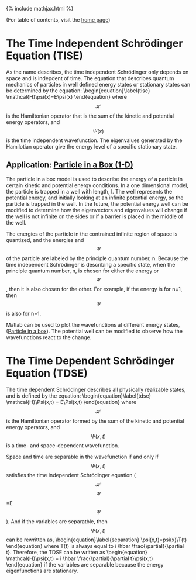 {% include mathjax.html %}

(For table of contents, visit the [home page](/README.md))

# The Time Independent Schrödinger Equation (TISE)

As the name describes, the time independent Schrödinger only depends on space and is indepdent of time. The equation that describes quantum mechanics of particles in well defined energy states or stationary states can be determined by the equation:
  \begin{equation}\label{tise}
    \mathcal{H}\psi(x)=E\psi(x)
\end{equation}
where $$\mathcal{H}$$ is the Hamiltonian operator that is the sum of the kinetic and potential energy operators, and $$\Psi(x)$$ is the time independent wavefunction. The eigenvalues generated by the Hamilotian operator give the energy level of a specific stationary state.


## Application: [Particle in a Box (1-D)](PIB.md)

The particle in a box model is used to describe the energy of a particle in certain kinetic and potential energy conditions. In a one dimensional model, the particle is trapped in a well with length, l. The well represents the potential energy, and initially looking at an infinite potential energy, so the particle is trapped in the well. In the future, the potential energy well can be modified to determine how the eigenvectors and eigenvalues will change if the well is not infinite on the sides or if a barrier is placed in the middle of the well. 

The energies of the particle in the contrained infinite region of space is quantized, and the energies and $$\Psi$$ of the particle are labeled by the principle quantum number, n. Because the time independent Schrödinger is describing a specific state, when the principle quantum number, n, is chosen for either the energy or $$\Psi$$, then it is also chosen for the other. For example, if the energy is for n=1, then $$\Psi$$ is also for n=1.

Matlab can be used to plot the wavefunctions at different energy states, ([Particle in a box](PIB5.m)). The potential well can be modified to observe how the wavefunctions react to the change. 

# The Time Dependent Schrödinger Equation (TDSE)

The time dependent Schrödinger describes all physically realizable states, and is defined by the equation:
  \begin{equation}\label{tdse}
    \mathcal{H}\Psi(x,t) = E\Psi(x,t)
\end{equation}
where $$\mathcal{H}$$ is the Hamiltonian operator formed by the sum of the kinetic and potential energy operators, and  $$\Psi(x,t)$$ is a time- and space-dependent wavefunction.

Space and time are separable in the wavefunction if and only if $$\Psi(x,t)$$ satisfies the time independent Schrödinger equation ($$\mathcal{H}$$$$\Psi$$=E$$\Psi$$). And if the variables are separatble, then $$\Psi(x,t)$$ can be rewritten as,
\begin{equation}\label{separation}
    \psi(x,t)=psi(x)\T(t)
\end{equation}
where T(t) is always equal to i \hbar \frac{\partial}{\partial t}.
Therefore, the TDSE can be written as 
  \begin{equation}
    \mathcal{H}\psi(x,t) = i \hbar \frac{\partial}{\partial t}\psi(x,t)
 \end{equation}
if the variables are separable because the energy eigenfunctions are stationary.

